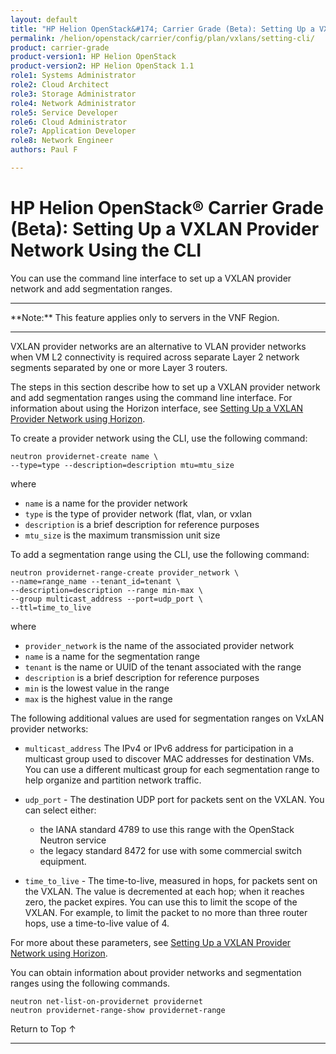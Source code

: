```yaml
---
layout: default
title: "HP Helion OpenStack&#174; Carrier Grade (Beta): Setting Up a VXLAN Provider Network using the CLI"
permalink: /helion/openstack/carrier/config/plan/vxlans/setting-cli/
product: carrier-grade
product-version1: HP Helion OpenStack
product-version2: HP Helion OpenStack 1.1
role1: Systems Administrator 
role2: Cloud Architect 
role3: Storage Administrator 
role4: Network Administrator 
role5: Service Developer 
role6: Cloud Administrator 
role7: Application Developer 
role8: Network Engineer 
authors: Paul F

---
```

<!--UNDER REVISION-->

<script>

function PageRefresh {
onLoad="window.refresh"
}

PageRefresh();

</script>

<!-- <p style="font-size: small;"> <a href="/helion/openstack/carrier/services/imaging/overview/">&#9664; PREV</a> | <a href="/helion/openstack/carrier/services/overview/">&#9650; UP</a> | <a href="/helion/openstack/carrier/services/object/overview/"> NEXT &#9654</a> </p> -->

# HP Helion OpenStack&#174; Carrier Grade (Beta): Setting Up a VXLAN Provider Network Using the CLI
<!-- From the Titanium Server Admin Guide -->

You can use the command line interface to set up a VXLAN provider network and add segmentation ranges.

<hr>
**Note:** This feature applies only to servers in the VNF Region.
<hr>

VXLAN provider networks are an alternative to VLAN provider networks when VM L2 connectivity is required across separate Layer 2 network segments separated by one or more Layer 3 routers.

The steps in this section describe how to set up a VXLAN provider network and add segmentation ranges using the
command line interface. For information about using the Horizon interface, see [Setting Up a VXLAN Provider Network using Horizon](/helion/openstack/carrier/config/plan/vxlans/setting/). 

To create a provider network using the CLI, use the following command:

	neutron providernet-create name \
	--type=type --description=description mtu=mtu_size

where

* `name` is a name for the provider network
* `type` is the type of provider network (flat, vlan, or vxlan
* `description` is a brief description for reference purposes
* `mtu_size` is the maximum transmission unit size

To add a segmentation range using the CLI, use the following command:

    neutron providernet-range-create provider_network \
    --name=range_name --tenant_id=tenant \
    --description=description --range min-max \
    --group multicast_address --port=udp_port \
    --ttl=time_to_live

where

* `provider_network` is the name of the associated provider network
* `name` is a name for the segmentation range
* `tenant` is the name or UUID of the tenant associated with the range
* `description` is a brief description for reference purposes
* `min` is the lowest value in the range
* `max` is the highest value in the range

The following additional values are used for segmentation ranges on VxLAN provider networks:

* `multicast_address` The IPv4 or IPv6 address for participation in a multicast group used to discover MAC addresses for destination VMs. You can use a different multicast group for each segmentation range to help organize and partition network traffic.
* `udp_port` - The destination UDP port for packets sent on the VXLAN. You can select either:
	
	*  the IANA standard 4789 to use this range with the OpenStack Neutron service
	*  the legacy standard 8472 for use with some commercial switch equipment.

* `time_to_live` - The time-to-live, measured in hops, for packets sent on the VXLAN. The value is decremented at each hop; when it reaches zero, the packet expires. You can use this to limit the scope of the VXLAN. For example, to limit the packet to no more than three router hops, use a time-to-live value of 4.

For more about these parameters, see [Setting Up a VXLAN Provider Network using Horizon](/helion/openstack/carrier/config/plan/vxlans/setting/).

You can obtain information about provider networks and segmentation ranges using the following commands.

	neutron net-list-on-providernet providernet
	neutron providernet-range-show providernet-range

<a href="#top" style="padding:14px 0px 14px 0px; text-decoration: none;"> Return to Top &#8593; </a>
 
----
